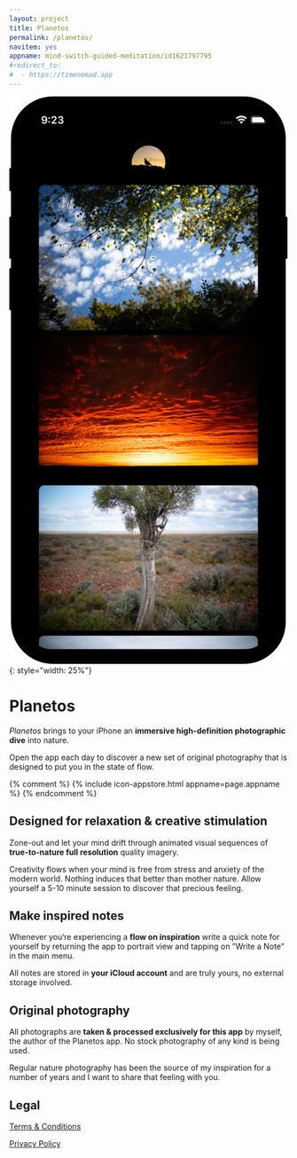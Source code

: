 ```yaml
---
layout: project
title: Planetos
permalink: /planetos/
navitem: yes
appname: mind-switch-guided-meditation/id1621797795
#redirect_to:
#  - https://timenomad.app
---
```


![Planetos app](/images/planetos-home-iphone.png "Planetos high-definition nature photography app"){: style="width: 25%"}

# Planetos

_Planetos_ brings to your iPhone an **immersive high-definition photographic dive** into nature.

Open the app each day to discover a new set of original photography that is designed to put you in the state of flow.

{% comment %}
{% include icon-appstore.html appname=page.appname %}
{% endcomment %}

## Designed for relaxation & creative stimulation

Zone-out and let your mind drift through animated visual sequences of **true-to-nature full resolution** quality imagery.

Creativity flows when your mind is free from stress and anxiety of the modern world. Nothing induces that better than mother nature. Allow yourself a 5-10 minute session to discover that precious feeling.

## Make inspired notes

Whenever you‘re experiencing a **flow on inspiration** write a quick note for yourself by returning the app to portrait view and tapping on ”Write a Note” in the main menu.

All notes are stored in **your iCloud account** and are truly yours, no external storage involved.

## Original photography

All photographs are **taken & processed exclusively for this app** by myself, the author of the Planetos app. No stock photography of any kind is being used.

Regular nature photography has been the source of my inspiration for a number of years and I want to share that feeling with you.

## Legal

[Terms & Conditions](/planetos/tos)

[Privacy Policy](/planetos/privacy)
